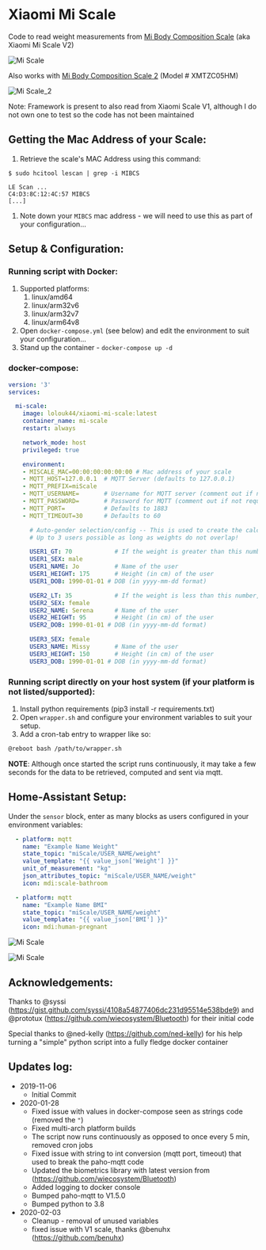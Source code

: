 # Xiaomi Mi Scale

Code to read weight measurements from [Mi Body Composition Scale](https://www.mi.com/global/mi-body-composition-scale/) (aka Xiaomi Mi Scale V2)

![Mi Scale](Screenshots/Mi_Scale.png)


Also works with [Mi Body Composition Scale 2](https://c.mi.com/thread-2289389-1-0.html) (Model # XMTZC05HM)

![Mi Scale_2](Screenshots/Mi_Scale_2.png)


Note: Framework is present to also read from Xiaomi Scale V1, although I do not own one to test so the code has not been maintained

## Getting the Mac Address of your Scale:

1. Retrieve the scale's MAC Address using this command:
```
$ sudo hcitool lescan | grep -i MIBCS

LE Scan ...
C4:D3:8C:12:4C:57 MIBCS
[...]
```
1. Note down your `MIBCS` mac address - we will need to use this as part of your configuration...

## Setup & Configuration:
### Running script with Docker:

1. Supported platforms:
	1. linux/amd64
	1. linux/arm32v6
	1. linux/arm32v7
	1. linux/arm64v8
1. Open `docker-compose.yml` (see below) and edit the environment to suit your configuration... 
1. Stand up the container - `docker-compose up -d`

### docker-compose:
```yaml
version: '3'
services:

  mi-scale:
    image: lolouk44/xiaomi-mi-scale:latest
    container_name: mi-scale
    restart: always

    network_mode: host
    privileged: true

    environment:
    - MISCALE_MAC=00:00:00:00:00:00 # Mac address of your scale
    - MQTT_HOST=127.0.0.1  # MQTT Server (defaults to 127.0.0.1)
    - MQTT_PREFIX=miScale
    - MQTT_USERNAME=       # Username for MQTT server (comment out if not required)
    - MQTT_PASSWORD=       # Password for MQTT (comment out if not required)
    - MQTT_PORT=           # Defaults to 1883
    - MQTT_TIMEOUT=30      # Defaults to 60

      # Auto-gender selection/config -- This is used to create the calculations such as BMI, Water/Bone Mass etc...
      # Up to 3 users possible as long as weights do not overlap!

      USER1_GT: 70            # If the weight is greater than this number, we'll assume that we're weighing User #1
      USER1_SEX: male
      USER1_NAME: Jo          # Name of the user
      USER1_HEIGHT: 175       # Height (in cm) of the user
      USER1_DOB: 1990-01-01 # DOB (in yyyy-mm-dd format)

      USER2_LT: 35            # If the weight is less than this number, we'll assume that we're weighing User #2
      USER2_SEX: female
      USER2_NAME: Serena      # Name of the user
      USER2_HEIGHT: 95        # Height (in cm) of the user
      USER2_DOB: 1990-01-01 # DOB (in yyyy-mm-dd format)

      USER3_SEX: female
      USER3_NAME: Missy       # Name of the user
      USER3_HEIGHT: 150       # Height (in cm) of the user
      USER3_DOB: 1990-01-01 # DOB (in yyyy-mm-dd format)
```


### Running script directly on your host system (if your platform is not listed/supported):

1. Install python requirements (pip3 install -r requirements.txt)
1. Open `wrapper.sh` and configure your environment variables to suit your setup.
1. Add a cron-tab entry to wrapper like so:

```sh
@reboot bash /path/to/wrapper.sh
```

**NOTE**: Although once started the script runs continuously, it may take a few seconds for the data to be retrieved, computed and sent via mqtt.

## Home-Assistant Setup:
Under the `sensor` block, enter as many blocks as users configured in your environment variables:

```yaml
  - platform: mqtt
    name: "Example Name Weight"
    state_topic: "miScale/USER_NAME/weight"
    value_template: "{{ value_json['Weight'] }}"
    unit_of_measurement: "kg"
    json_attributes_topic: "miScale/USER_NAME/weight"
    icon: mdi:scale-bathroom

  - platform: mqtt
    name: "Example Name BMI"
    state_topic: "miScale/USER_NAME/weight"
    value_template: "{{ value_json['BMI'] }}"
    icon: mdi:human-pregnant

```

![Mi Scale](Screenshots/HA_Lovelace_Card.png)

![Mi Scale](Screenshots/HA_Lovelace_Card_Details.png)

## Acknowledgements: 
Thanks to @syssi (https://gist.github.com/syssi/4108a54877406dc231d95514e538bde9) and @prototux (https://github.com/wiecosystem/Bluetooth) for their initial code

Special thanks to @ned-kelly (https://github.com/ned-kelly) for his help turning a "simple" python script into a fully fledge docker container

## Updates log: 
+ 2019-11-06
  + Initial Commit
+ 2020-01-28
  + Fixed issue with values in docker-compose seen as strings code (removed the `"`)
  + Fixed multi-arch platform builds
  + The script now runs continuously as opposed to once every 5 min, removed cron jobs
  + Fixed issue with string to int conversion (mqtt port, timeout) that used to break the paho-mqtt code
  + Updated the biometrics library with latest version from (https://github.com/wiecosystem/Bluetooth)
  + Added logging to docker console
  + Bumped paho-mqtt to V1.5.0
  + Bumped python to 3.8
+ 2020-02-03
  + Cleanup - removal of unused variables
  + fixed issue with V1 scale, thanks @benuhx (https://github.com/benuhx)